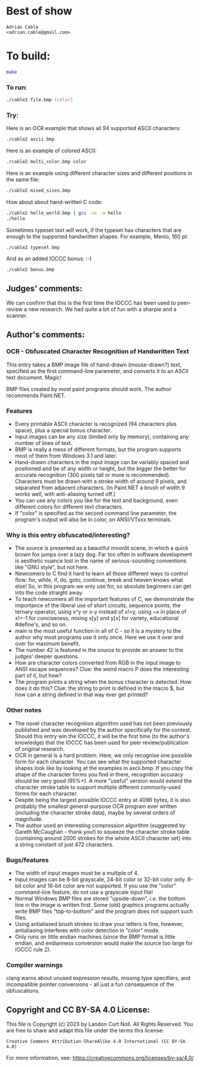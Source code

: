 # Best of show

    Adrian Cable  
    <adrian.cable@gmail.com>  

# To build:

```sh
make
```

### To run:

```sh
./cable2 file.bmp [color]
```

### Try:

Here is an OCR example that shows all 94 supported ASCII characters:

```sh
./cable2 ascii.bmp
```

Here is an example of colored ASCII:

```sh
./cable2 multi_color.bmp color
```

Here is an example using different character sizes and different
positions in the same file:

```sh
./cable2 mixed_sizes.bmp
```

How about about hand-written C code:

```sh
./cable2 hello_world.bmp | gcc -xc -o hello -
./hello
```

Sometimes typeset text will work, if the typeset has characters that
are enough to the supported handwritten shapes.  For example,
Menlo, 160 pt:

```sh
./cable2 typeset.bmp
```

And as an added IOCCC bonus: :-)

```sh
./cable2 bonus.bmp
```

## Judges' comments:

We can confirm that this is the first time the IOCCC has been used
to peer-review a new research. We had quite a bit of fun with a sharpie and a
scanner.

## Author's comments:

### OCR - Obfuscated Character Recognition of Handwritten Text

This entry takes a BMP image file of hand-drawn (mouse-drawn?) text, specified as the first command-line parameter, and converts it to an ASCII text document. Magic!

BMP files created by most paint programs should work. The author recommends Paint.NET.

### Features

- Every printable ASCII character is recognized (94 characters plus space), plus a special bonus character.
- Input images can be any size (limited only by memory), containing any number of lines of text.
- BMP is really a mess of different formats, but the program supports most of them from Windows 3.1 and later.
- Hand-drawn characters in the input image can be variably spaced and positioned and be of any width or height, but the bigger the better for accurate recognition (300 pixels tall or more is recommended). Characters must be drawn with a stroke width of around 9 pixels, and separated from adjacent characters. (In Paint.NET a brush of width 9 works well, with anti-aliasing turned off.)
- You can use any colors you like for the text and background, even different colors for different text characters.
- If "color" is specified as the second command line parameter, the program's output will also be in color, on ANSI/VTxxx terminals.

### Why is this entry obfuscated/interesting?

- The source is presented as a beautiful moonlit scene, in which a quick brown fox jumps over a lazy dog. Far too often in software development is aesthetic nuance lost in the name of serious-sounding conventions like "GNU style", but not here.
- Newcomers to C find it hard to learn all those different ways to control flow: for, while, if, do, goto, continue, break and heaven knows what else! So, in this program we only use for, so absolute beginners can get into the code straight away.
- To teach newcomers all the important features of C, we demonstrate the importance of the liberal use of short circuits, sequence points, the ternary operator, using x^y or x-y instead of x!=y, using ~x in place of x!=-1 for conciseness, mixing x[y] and y[x] for variety, educational #define's, and so on.
- main is the most useful function in all of C - so it is a mystery to the author why most programs use it only once. Here we use it over and over for maximum benefit.
- The number 42 is featured in the source to provide an answer to the judges' deeper questions.
- How are character colors converted from RGB in the input image to ANSI escape sequences? Clue: the weird macro P does the interesting part of it, but how?
- The program prints a string when the bonus character is detected. How does it do this? Clue: the string to print is defined in the macro $, but how can a string defined in that way ever get printed?

### Other notes

- The novel character recognition algorithm used has not been previously published and was developed by the author specifically for the contest. Should this entry win the IOCCC, it will be the first time (to the author's knowledge) that the IOCCC has been used for peer review/publication of original research.
- OCR in general is a hard problem. Here, we only recognise one possible form for each character. You can see what the supported character shapes look like by looking at the examples in ascii.bmp. If you copy the shape of the character forms you find in there, recognition accuracy should be very good (95%+). A more "useful" version would extend the character stroke table to support multiple different commonly-used forms for each character.
- Despite being the largest possible IOCCC entry at 4096 bytes, it is also probably the smallest general-purpose OCR program ever written (including the character stroke data), maybe by several orders of magnitude.
- The author used an interesting compression algorithm (suggested by Gareth McCaughan - thank you!) to squeeze the character stroke table (containing around 2000 strokes for the whole ASCII character set) into a string constant of just 472 characters.

### Bugs/features

- The width of input images must be a multiple of 4.
- Input images can be 8-bit grayscale, 24-bit color or 32-bit color only. 8-bit color and 16-bit color are not supported. If you use the "color" command-line feature, do not use a grayscale input file!
- Normal Windows BMP files are stored "upside-down", i.e. the bottom line in the image is written first. Some (old) graphics programs actually write BMP files "top-to-bottom" and the program does not support such files.
- Using antialiased brush strokes to draw your letters is fine, however, antialiasing interferes with color detection in "color" mode.
- Only runs on little endian machines (since the BMP format is little endian, and endianness conversion would make the source too large for IOCCC rule 2).

### Compiler warnings

clang warns about unused expression results, missing type specifiers, and incompatible pointer conversions - all just a fun consequence of the obfuscations.

## Copyright and CC BY-SA 4.0 License:

This file is Copyright (c) 2023 by Landon Curt Noll.  All Rights Reserved.
You are free to share and adapt this file under the terms this license:

    Creative Commons Attribution-ShareAlike 4.0 International (CC BY-SA 4.0)

For more information, see: https://creativecommons.org/licenses/by-sa/4.0/
